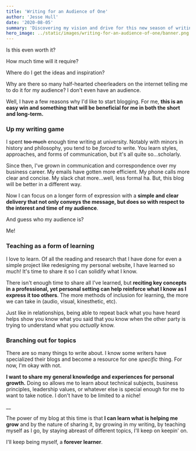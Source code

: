 ```yaml
---
title: 'Writing for an Audience of One'
author: 'Jesse Hull'
date: '2020-08-05'
summary: 'Discovering my vision and drive for this new season of writing.'
hero_image: ../static/images/writing-for-an-audience-of-one/banner.png
---
```


Is this even worth it?

How much time will it require?

Where do I get the ideas and inspiration?

Why are there so many half-hearted cheerleaders on the internet telling me to do it for my audience? I don't even have an audience.

Well, I have a few reasons why I'd like to start blogging. For me, **this is an easy win and something that will be beneficial for me in both the short and long-term.**

### Up my writing game

I spent ~~too much~~ enough time writing at university. Notably with minors in history and philosophy, you tend to be _forced_ to write. You learn styles, approaches, and forms of communication, but it's all quite so...scholarly.

Since then, I've grown in communication and correspondence over my business career. My emails have gotten more efficient. My phone calls more clear and concise. My slack chat more...well, less formal ha. But, this blog will be better in a different way.

Now I can focus on a longer form of expression with a **simple and clear delivery that not only conveys the message, but does so with respect to the interest and time of my audience**.

And guess who my audience is?

Me!

### Teaching as a form of learning

I love to learn. Of all the reading and research that I have done for even a simple project like redesigning my personal website, I have learned so much! It's time to share it so I can solidify what I know.

There isn't enough time to share all I've learned, but **reciting key concepts in a professional, yet personal setting can help reinforce what I know as I express it too others**. The more methods of inclusion for learning, the more we can take in (audio, visual, kinesthetic, etc).

Just like in relationships, being able to repeat back what you have heard helps show you know what you said that you know when the other party is trying to understand what you _actually_ know.

### Branching out for topics

There are so many things to write about. I know some writers have specialized their blogs and become a resource for one _specific_ thing. For now, I'm okay with not.

**I want to share my general knowledge and experiences for personal growth.** Doing so allows me to learn about technical subjects, business principles, leadership values, or whatever else is special enough for me to want to take notice. I don't have to be limited to a niche!

\_\_

The power of my blog at this time is that **I can learn what is helping me grow** and by the nature of sharing it, by growing in my writing, by teaching myself as I go, by staying abreast of different topics, I'll keep on keepin' on.

I'll keep being myself, a **forever learner**.
